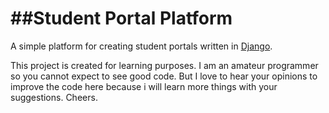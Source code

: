 ##Student Portal Platform
========
A simple platform for creating student portals written in [Django](https://www.djangoproject.com/).

This project is created for learning purposes. I am an amateur programmer so you cannot expect to
see good code. But I love to hear your opinions to improve the code here because i will learn more
things with your suggestions. Cheers.